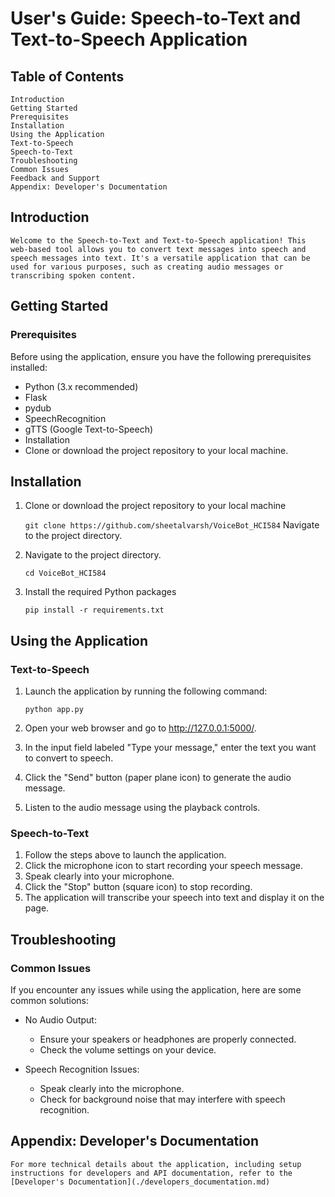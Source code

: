 # User's Guide: Speech-to-Text and Text-to-Speech Application

## Table of Contents
    Introduction
    Getting Started
    Prerequisites
    Installation
    Using the Application
    Text-to-Speech
    Speech-to-Text
    Troubleshooting
    Common Issues
    Feedback and Support
    Appendix: Developer's Documentation

## Introduction
    Welcome to the Speech-to-Text and Text-to-Speech application! This web-based tool allows you to convert text messages into speech and speech messages into text. It's a versatile application that can be used for various purposes, such as creating audio messages or transcribing spoken content.

## Getting Started

### Prerequisites

Before using the application, ensure you have the following prerequisites installed:

* Python (3.x recommended)
* Flask
* pydub
* SpeechRecognition
* gTTS (Google Text-to-Speech)
* Installation
* Clone or download the project repository to your local machine.


## Installation

1. Clone or download the project repository to your local machine

    ``` git clone https://github.com/sheetalvarsh/VoiceBot_HCI584 ```
    Navigate to the project directory.

2. Navigate to the project directory.

    ```cd VoiceBot_HCI584```

3. Install the required Python packages

    ```pip install -r requirements.txt```

## Using the Application

### Text-to-Speech

1. Launch the application by running the following command:

    ```python app.py```

2. Open your web browser and go to http://127.0.0.1:5000/.
3. In the input field labeled "Type your message," enter the text you want to convert to speech.
4. Click the "Send" button (paper plane icon) to generate the audio message.
5. Listen to the audio message using the playback controls.

### Speech-to-Text

1. Follow the steps above to launch the application.
2. Click the microphone icon to start recording your speech message.
3. Speak clearly into your microphone.
4. Click the "Stop" button (square icon) to stop recording.
5. The application will transcribe your speech into text and display it on the page.

## Troubleshooting

### Common Issues

If you encounter any issues while using the application, here are some common solutions:

* No Audio Output:

    - Ensure your speakers or headphones are properly connected.
    - Check the volume settings on your device.

* Speech Recognition Issues:

    - Speak clearly into the microphone.
    - Check for background noise that may interfere with speech recognition.

## Appendix: Developer's Documentation
    For more technical details about the application, including setup instructions for developers and API documentation, refer to the [Developer's Documentation](./developers_documentation.md)